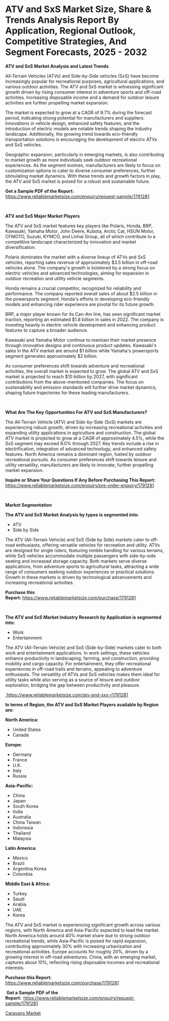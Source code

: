 <p><h1>ATV and SxS Market Size, Share & Trends Analysis Report By Application, Regional Outlook, Competitive Strategies, And Segment Forecasts, 2025 - 2032</h1></p><p><strong>ATV and SxS Market Analysis and Latest Trends</strong></p>
<p><p>All-Terrain Vehicles (ATVs) and Side-by-Side vehicles (SxS) have become increasingly popular for recreational purposes, agricultural applications, and various outdoor activities. The ATV and SxS market is witnessing significant growth driven by rising consumer interest in adventure sports and off-road activities. Increasing disposable income and a demand for outdoor leisure activities are further propelling market expansion.</p><p>The market is expected to grow at a CAGR of 9.7% during the forecast period, indicating strong potential for manufacturers and suppliers. Innovations in vehicle design, enhanced safety features, and the introduction of electric models are notable trends shaping the industry landscape. Additionally, the growing trend towards eco-friendly transportation solutions is encouraging the development of electric ATVs and SxS vehicles.</p><p>Geographic expansion, particularly in emerging markets, is also contributing to market growth as more individuals seek outdoor recreational experiences. As the segment evolves, manufacturers are likely to focus on customization options to cater to diverse consumer preferences, further stimulating market dynamics. With these trends and growth factors in play, the ATV and SxS market is poised for a robust and sustainable future.</p></p>
<p><strong>Get a Sample PDF of the Report:&nbsp;</strong> <a href="https://www.reliablemarketsize.com/enquiry/request-sample/1791281?utm_campaign=3072&utm_medium=2&utm_source=Github&utm_content=ia&utm_term=30032025&utm_id=atv-and-sxs">https://www.reliablemarketsize.com/enquiry/request-sample/1791281</a></p>
<p>&nbsp;</p>
<p><strong>ATV and SxS Major Market Players</strong></p>
<p><p>The ATV and SxS market features key players like Polaris, Honda, BRP, Kawasaki, Yamaha Motor, John Deere, Kubota, Arctic Cat, HSUN Motor, CFMOTO, Suzuki, KYMCO, and Linhai Group, all of which contribute to a competitive landscape characterized by innovation and market diversification.</p><p>Polaris dominates the market with a diverse lineup of ATVs and SxS vehicles, reporting sales revenue of approximately $3.5 billion in off-road vehicles alone. The company's growth is bolstered by a strong focus on electric vehicles and advanced technologies, aiming for expansion in outdoor recreation and utility vehicle segments.</p><p>Honda remains a crucial competitor, recognized for reliability and performance. The company reported overall sales of about $2.5 billion in the powersports segment. Honda's efforts in developing eco-friendly models and enhancing rider experience are pivotal for its future growth.</p><p>BRP, a major player known for its Can-Am line, has seen significant market traction, reporting an estimated $1.8 billion in sales in 2022. The company is investing heavily in electric vehicle development and enhancing product features to capture a broader audience.</p><p>Kawasaki and Yamaha Motor continue to maintain their market presence through innovative designs and continuous product updates. Kawasaki's sales in the ATV market are around $1 billion while Yamaha's powersports segment generates approximately $2 billion.</p><p>As consumer preferences shift towards adventure and recreational activities, the overall market is expected to grow. The global ATV and SxS market is projected to reach $10 billion by 2027, with significant contributions from the above-mentioned companies. The focus on sustainability and emission standards will further drive market dynamics, shaping future trajectories for these leading manufacturers.</p></p>
<p>&nbsp;</p>
<p><strong>What Are The Key Opportunities For ATV and SxS Manufacturers?</strong></p>
<p><p>The All-Terrain Vehicle (ATV) and Side-by-Side (SxS) markets are experiencing robust growth, driven by increasing recreational activities and expanding utility applications in agriculture and construction. The global ATV market is projected to grow at a CAGR of approximately 4.5%, while the SxS segment may exceed 6.0% through 2027. Key trends include a rise in electrification, integration of advanced technology, and enhanced safety features. North America remains a dominant region, fueled by outdoor recreational pursuits. As consumer preferences shift towards leisure and utility versatility, manufacturers are likely to innovate, further propelling market expansion.</p></p>
<p><strong>Inquire or Share Your Questions If Any Before Purchasing This Report:</strong> <a href="https://www.reliablemarketsize.com/enquiry/pre-order-enquiry/1791281?utm_campaign=3072&utm_medium=2&utm_source=Github&utm_content=ia&utm_term=30032025&utm_id=atv-and-sxs">https://www.reliablemarketsize.com/enquiry/pre-order-enquiry/1791281</a></p>
<p>&nbsp;</p>
<p><strong>Market Segmentation</strong></p>
<p><strong>The ATV and SxS Market Analysis by types is segmented into:</strong></p>
<p><ul><li>ATV</li><li>Side by Side</li></ul></p>
<p><p>The ATV (All-Terrain Vehicle) and SxS (Side by Side) markets cater to off-road enthusiasts, offering versatile vehicles for recreation and utility. ATVs are designed for single riders, featuring nimble handling for various terrains, while SxS vehicles accommodate multiple passengers with side-by-side seating and increased storage capacity. Both markets serve diverse applications, from adventure sports to agricultural tasks, attracting a wide range of consumers seeking outdoor experiences or practical solutions. Growth in these markets is driven by technological advancements and increasing recreational activities.</p></p>
<p><strong>Purchase this Report:&nbsp;</strong><a href="https://www.reliablemarketsize.com/purchase/1791281?utm_campaign=3072&utm_medium=2&utm_source=Github&utm_content=ia&utm_term=30032025&utm_id=atv-and-sxs">https://www.reliablemarketsize.com/purchase/1791281</a></p>
<p>&nbsp;</p>
<p><strong>The ATV and SxS Market Industry Research by Application is segmented into:</strong></p>
<p><ul><li>Work</li><li>Entertainment</li></ul></p>
<p><p>The ATV (All-Terrain Vehicle) and SxS (Side-by-Side) markets cater to both work and entertainment applications. In work settings, these vehicles enhance productivity in landscaping, farming, and construction, providing mobility and cargo capacity. For entertainment, they offer recreational experiences in off-road trails and terrains, appealing to adventure enthusiasts. The versatility of ATVs and SxS vehicles makes them ideal for utility tasks while also serving as a source of leisure and outdoor exploration, bridging the gap between productivity and pleasure.</p></p>
<p><a href="https://www.reliablemarketsize.com/atv-and-sxs-r1791281?utm_campaign=3072&utm_medium=2&utm_source=Github&utm_content=ia&utm_term=30032025&utm_id=atv-and-sxs">&nbsp;https://www.reliablemarketsize.com/atv-and-sxs-r1791281</a></p>
<p><strong>In terms of Region, the ATV and SxS Market Players available by Region are:</strong></p>
<p>
    <p> <strong> North America: </strong>
        <ul>
            <li>United States</li>
            <li>Canada</li>
        </ul>
        </p> 
    <p> <strong> Europe: </strong>
        <ul>
            <li>Germany</li>
            <li>France</li>
            <li>U.K.</li>
            <li>Italy</li>
            <li>Russia</li>
        </ul>
        </p> 
    <p> <strong> Asia-Pacific: </strong>
        <ul>
            <li>China</li>
            <li>Japan</li>
            <li>South Korea</li>
            <li>India</li>
            <li>Australia</li>
            <li>China Taiwan</li>
            <li>Indonesia</li>
            <li>Thailand</li>
            <li>Malaysia</li>
        </ul>
        </p> 
    <p> <strong> Latin America: </strong>
        <ul>
            <li>Mexico</li>
            <li>Brazil</li>
            <li>Argentina Korea</li>
            <li>Colombia</li>
        </ul>
        </p> 
    <p> <strong> Middle East & Africa: </strong>
        <ul>
            <li>Turkey</li>
            <li>Saudi</li>
            <li>Arabia</li>
            <li>UAE</li>
            <li>Korea</li>
        </ul>
    </p>
    </p>
<p><p>The ATV and SxS market is experiencing significant growth across various regions, with North America and Asia-Pacific expected to lead the market. North America holds around 40% market share due to strong outdoor recreational trends, while Asia-Pacific is poised for rapid expansion, contributing approximately 30% with increasing urbanization and recreational activities. Europe accounts for roughly 20%, driven by a growing interest in off-road adventures. China, with an emerging market, captures about 10%, reflecting rising disposable incomes and recreational interests.</p></p>
<p><strong>Purchase this Report: </strong><a href="https://www.reliablemarketsize.com/purchase/1791281?utm_campaign=3072&utm_medium=2&utm_source=Github&utm_content=ia&utm_term=30032025&utm_id=atv-and-sxs">https://www.reliablemarketsize.com/purchase/1791281</a></p>
<p>&nbsp;<strong>Get a Sample PDF of the Report:&nbsp;&nbsp;</strong><a href="https://www.reliablemarketsize.com/enquiry/request-sample/1791281?utm_campaign=3072&utm_medium=2&utm_source=Github&utm_content=ia&utm_term=30032025&utm_id=atv-and-sxs">https://www.reliablemarketsize.com/enquiry/request-sample/1791281</a></p>
<p><strong></strong></p>
<p><p><a href="https://github.com/muhjanaidu/Market-Research-Report-List-1/blob/main/caravans-market.md?utm_campaign=3072&utm_medium=2&utm_source=Github&utm_content=ia&utm_term=30032025&utm_id=atv-and-sxs">Caravans Market</a></p></p>